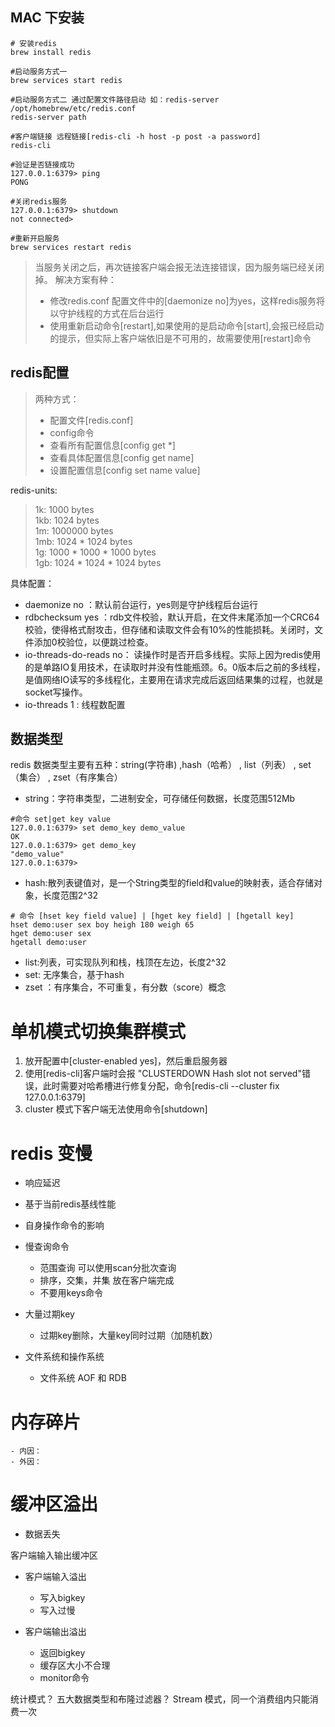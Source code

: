 

## MAC 下安装
```shell
# 安装redis
brew install redis

#启动服务方式一
brew services start redis

#启动服务方式二 通过配置文件路径启动 如：redis-server /opt/homebrew/etc/redis.conf
redis-server path

#客户端链接 远程链接[redis-cli -h host -p post -a password]
redis-cli

#验证是否链接成功
127.0.0.1:6379> ping
PONG

#关闭redis服务
127.0.0.1:6379> shutdown
not connected>

#重新开启服务
brew services restart redis

```

> 当服务关闭之后，再次链接客户端会报无法连接错误，因为服务端已经关闭掉。
> 解决方案有种：
>- 修改redis.conf 配置文件中的[daemonize no]为yes，这样redis服务将以守护线程的方式在后台运行
>- 使用重新启动命令[restart],如果使用的是启动命令[start],会报已经启动的提示，但实际上客户端依旧是不可用的，故需要使用[restart]命令


## redis配置
>两种方式：
> - 配置文件[redis.conf] 
> - config命令 
>  - 查看所有配置信息[config get *]
>  - 查看具体配置信息[config get name]
>  - 设置配置信息[config set name value]

redis-units:
> 1k: 1000 bytes  
> 1kb: 1024 bytes  
> 1m: 1000000 bytes  
> 1mb: 1024 * 1024 bytes  
> 1g: 1000 * 1000 * 1000 bytes  
> 1gb: 1024 * 1024 * 1024 bytes  

具体配置：
* daemonize no ：默认前台运行，yes则是守护线程后台运行
* rdbchecksum yes ：rdb文件校验，默认开启，在文件末尾添加一个CRC64校验，使得格式耐攻击，但存储和读取文件会有10%的性能损耗。关闭时，文件添加0校验位，以便跳过检查。
* io-threads-do-reads no： 读操作时是否开启多线程。实际上因为redis使用的是单路IO复用技术，在读取时并没有性能瓶颈。6。0版本后之前的多线程，是值网络IO读写的多线程化，主要用在请求完成后返回结果集的过程，也就是socket写操作。
* io-threads 1 : 线程数配置

## 数据类型
redis 数据类型主要有五种：string(字符串) ,hash（哈希） , list（列表） , set（集合） , zset（有序集合）
* string：字符串类型，二进制安全，可存储任何数据，长度范围512Mb
```shell
#命令 set|get key value
127.0.0.1:6379> set demo_key demo_value
OK
127.0.0.1:6379> get demo_key
"demo_value"
127.0.0.1:6379>
```
* hash:散列表键值对，是一个String类型的field和value的映射表，适合存储对象，长度范围2^32
```shell
# 命令 [hset key field value] | [hget key field] | [hgetall key]
hset demo:user sex boy heigh 180 weigh 65
hget demo:user sex 
hgetall demo:user
```
* list:列表，可实现队列和栈，栈顶在左边，长度2^32
* set: 无序集合，基于hash
* zset ：有序集合，不可重复，有分数（score）概念


# 单机模式切换集群模式
1. 放开配置中[cluster-enabled yes]，然后重启服务器
2. 使用[redis-cli]客户端时会报 "CLUSTERDOWN Hash slot not served"错误，此时需要对哈希槽进行修复分配，命令[redis-cli --cluster fix 127.0.0.1:6379]
3. cluster 模式下客户端无法使用命令[shutdown]



# redis 变慢

* 响应延迟
* 基于当前redis基线性能
* 自身操作命令的影响


* 慢查询命令
    - 范围查询 可以使用scan分批次查询
    - 排序，交集，并集 放在客户端完成
    - 不要用keys命令
      
* 大量过期key
    - 过期key删除，大量key同时过期（加随机数）
    
* 文件系统和操作系统
    - 文件系统 AOF 和 RDB
    
# 内存碎片
    - 内因：
    - 外因：
    

# 缓冲区溢出
  - 数据丢失

客户端输入输出缓冲区

* 客户端输入溢出
  - 写入bigkey
  - 写入过慢


* 客户端输出溢出
  - 返回bigkey
  - 缓存区大小不合理
  - monitor命令
  


统计模式？
五大数据类型和布隆过滤器？
Stream 模式，同一个消费组内只能消费一次


    



